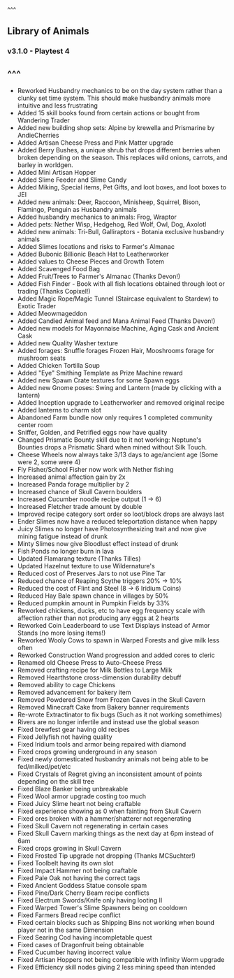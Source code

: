 ^^^
## Library of Animals
### v3.1.0 - Playtest 4
^^^
--- 
- Reworked Husbandry mechanics to be on the day system rather than a clunky set time system. This should make husbandry animals more intuitive and less frustrating
- Added 15 skill books found from certain actions or bought from Wandering Trader
- Added new building shop sets: Alpine by krewella and Prismarine by AndieCherries
- Added Artisan Cheese Press and Pink Matter upgrade
- Added Berry Bushes, a unique shrub that drops different berries when broken depending on the season. This replaces wild onions, carrots, and barley in worldgen.
- Added Mini Artisan Hopper
- Added Slime Feeder and Slime Candy
- Added Miking, Special items, Pet Gifts, and loot boxes, and loot boxes to JEI
- Added new animals: Deer, Raccoon, Minisheep, Squirrel, Bison, Flamingo, Penguin as Husbandry animals
- Added husbandry mechanics to animals: Frog, Wraptor
- Added pets: Nether Wisp, Hedgehog, Red Wolf, Owl, Dog, Axolotl
- Added new animals: Tri-Bull, Galliraptors - Botania exclusive husbandry animals
- Added Slimes locations and risks to Farmer's Almanac
- Added Bubonic Billionic Beach Hat to Leatherworker
- Added values to Cheese Pieces and Growth Totem
- Added Scavenged Food Bag
- Added Fruit/Trees to Farmer's Almanac (Thanks Devon!)
- Added Fish Finder - Book with all fish locations obtained through loot or trading (Thanks Copixel!)
- Added Magic Rope/Magic Tunnel (Staircase equivalent to Stardew) to Exotic Trader 
- Added Meowmageddon 
- Added Candied Animal feed and Mana Animal Feed (Thanks Devon!)
- Added new models for Mayonnaise Machine, Aging Cask and Ancient Cask
- Added new Quality Washer texture
- Added forages: Snuffle forages Frozen Hair, Mooshrooms forage for mushroom seats
- Added Chicken Tortilla Soup
- Added "Eye" Smithing Template as Prize Machine reward
- Added new Spawn Crate textures for some Spawn eggs
- Added new Gnome poses: Swing and Lantern (made by clicking with a lantern)
- Added Inception upgrade to Leatherworker and removed original recipe
- Added lanterns to charm slot 
- Abandoned Farm bundle now only requires 1 completed community center room
- Sniffer, Golden, and Petrified eggs now have quality
- Changed Prismatic Bounty skill due to it not working: Neptune's Bounties drops a Prismatic Shard when mined without Silk Touch.
- Cheese Wheels now always take 3/13 days to age/ancient age (Some were 2, some were 4)
- Fly Fisher/School Fisher now work with Nether fishing
- Increased animal affection gain by 2x
- Increased Panda forage multiplier by 2
- Increased chance of Skull Cavern boulders
- Increased Cucumber noodle recipe output (1 -> 6)
- Increased Fletcher trade amount by double
- Improved recipe category sort order so loot/block drops are always last
- Ender Slimes now have a reduced teleportation distance when happy
- Juicy Slimes no longer have Photosynthesizing trait and now give mining fatigue instead of drunk
- Minty Slimes now give Bloodlust effect instead of drunk
- Fish Ponds no longer burn in lava
- Updated Flamarang texture (Thanks Tilles)
- Updated Hazelnut texture to use Wildernature's
- Reduced cost of Preserves Jars to not use Pine Tar
- Reduced chance of Reaping Scythe triggers 20% -> 10%
- Reduced the cost of Flint and Steel (8 -> 6 Iridium Coins)
- Reduced Hay Bale spawn chance in villages by 50%
- Reduced pumpkin amount in Pumpkin Fields by 33%
- Reworked chickens, ducks, etc to have egg frequency scale with affection rather than not producing any eggs at 2 hearts 
- Reworked Coin Leaderboard to use Text Displays instead of Armor Stands (no more losing items!)
- Reworked Wooly Cows to spawn in Warped Forests and give milk less often
- Reworked Construction Wand progression and added cores to cleric
- Renamed old Cheese Press to Auto-Cheese Press
- Removed crafting recipe for Milk Bottles to Large Milk
- Removed Hearthstone cross-dimension durability debuff
- Removed ability to cage Chickens
- Removed advancement for bakery item
- Removed Powdered Snow from Frozen Caves in the Skull Cavern
- Removed Minecraft Cake from Bakery banner requirements
- Re-wrote Extractinator to fix bugs (Such as it not working somethimes)
- Rivers are no longer infertile and instead use the global season
- Fixed brewfest gear having old recipes
- Fixed Jellyfish not having quality
- Fixed Iridium tools and armor being repaired with diamond
- Fixed crops growing underground in any season
- Fixed newly domesticated husbandry animals not being able to be fed/milked/pet/etc
- Fixed Crystals of Regret giving an inconsistent amount of points depending on the skill tree
- Fixed Blaze Banker being unbreakable
- Fixed Wool armor upgrade costing too much
- Fixed Juicy Slime heart not being craftable
- Fixed experience showing as 0 when fainting from Skull Cavern
- Fixed ores broken with a hammer/shatterer not regenerating
- Fixed Skull Cavern not regenerating in certain cases
- Fixed Skull Cavern marking things as the next day at 6pm instead of 6am
- Fixed crops growing in Skull Cavern
- Fixed Frosted Tip upgrade not dropping (Thanks MCSuchter!)
- Fixed Toolbelt having its own slot
- Fixed Impact Hammer not being craftable
- Fixed Pale Oak not having the correct tags
- Fixed Ancient Goddess Statue console spam
- Fixed Pine/Dark Cherry Beam recipe conflicts
- Fixed Electrum Swords/Knife only having looting II
- Fixed Warped Tower's Slime Spawners being on cooldown
- Fixed Farmers Bread recipe conflict
- Fixed certain blocks such as Shipping Bins not working when bound player not in the same Dimension
- Fixed Searing Cod having incompletable quest
- Fixed cases of Dragonfruit being obtainable
- Fixed Cucumber having incorrect value 
- Fixed Artisan Hoppers not being compatible with Infinity Worm upgrade
- Fixed Efficiency skill nodes giving 2 less mining speed than intended